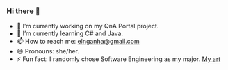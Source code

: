 ### Hi there 👋

- 🔭 I’m currently working on my QnA Portal project.
- 🌱 I’m currently learning C# and Java.
- 📫 How to reach me: elnganha@gmail.com
- 😄 Pronouns: she/her.
- ⚡ Fun fact: I randomly chose Software Engineering as my major.
<a href="instagram.com/elnganha">My art</a>
